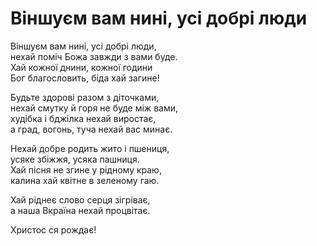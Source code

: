 Віншуєм вам нині, усі добрі люди
================================================================

Віншуєм вам нині, усі добрі люди,  
нехай поміч Божа завжди з вами буде.  
Хай кожної днини, кожної години  
Бог благословить, біда хай загине!

Будьте здорові разом з діточками,  
нехай смутку й горя не буде між вами,  
худібка і бджілка нехай виростає,  
а град, вогонь, туча нехай вас минає.

Нехай добре родить жито і пшениця,  
усяке збіжжя, усяка пашниця.  
Хай пісня не згине у рідному краю,  
калина хай квітне в зеленому гаю.

Хай ріднеє слово серця зігріває,  
а наша Вкраїна нехай процвітає.

Христос ся рождає! 
